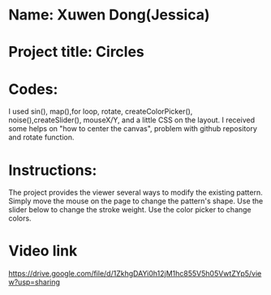 
# Name: Xuwen Dong(Jessica)

# Project title: Circles

# Codes:
I used sin(), map(),for loop, rotate, createColorPicker(), noise(),createSlider(), mouseX/Y, and a little CSS on the layout.
I received some helps on "how to center the canvas", problem with github repository and rotate function.

# Instructions:
The project provides the viewer several ways to modify the existing pattern. Simply move the mouse on the page to change 
the pattern's shape. Use the slider below to change the stroke weight. Use the color picker to change colors.
# Video link
https://drive.google.com/file/d/1ZkhgDAYi0h12jM1hc855V5h05VwtZYp5/view?usp=sharing
